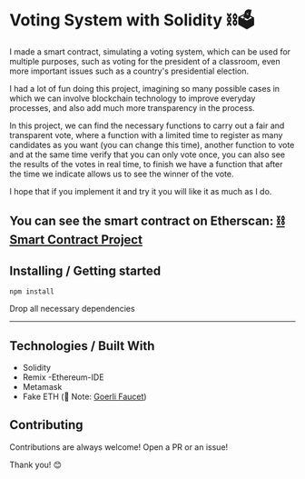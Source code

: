 <h1>Voting System with Solidity ⛓🗳</h1>

<p>I made a smart contract, simulating a voting system, which can be used for multiple purposes, such as voting for the president of a classroom, even more important issues such as a country's presidential election.</p> 

<p>I had a lot of fun doing this project, imagining so many possible cases in which we can involve blockchain technology to improve everyday processes, and also add much more transparency in the process. </p>

<p>In this project, we can find the necessary functions to carry out a fair and transparent vote, where a function with a limited time to register as many candidates as you want (you can change this time), another function to vote and at the same time verify that you can only vote once, you can also see the results of the votes in real time, to finish we have a function that after the time we indicate allows us to see the winner of the vote.</p>

<p>I hope that if you implement it and try it you will like it as much as I do.</p>


<h2>You can see the smart contract on Etherscan: <a href="https://goerli.etherscan.io/address/0x59027D680C30BaF84d77aE5106ED2112d05e2b6E">⛓ Smart Contract Project</a>
</h2> 

<h2> Installing / Getting started </h2>

```
npm install
```  
<p>Drop all necessary dependencies</p>
<hr>

<h2> Technologies / Built With </h2>

- Solidity
- Remix -Ethereum-IDE
- Metamask
- Fake ETH (🚨 Note: <a href="https://goerlifaucet.com/"> Goerli Faucet</a>)


<h2>Contributing</h2>

<p> Contributions are always welcome! Open a PR or an issue!</p>

<p> Thank you! 😊 </p>